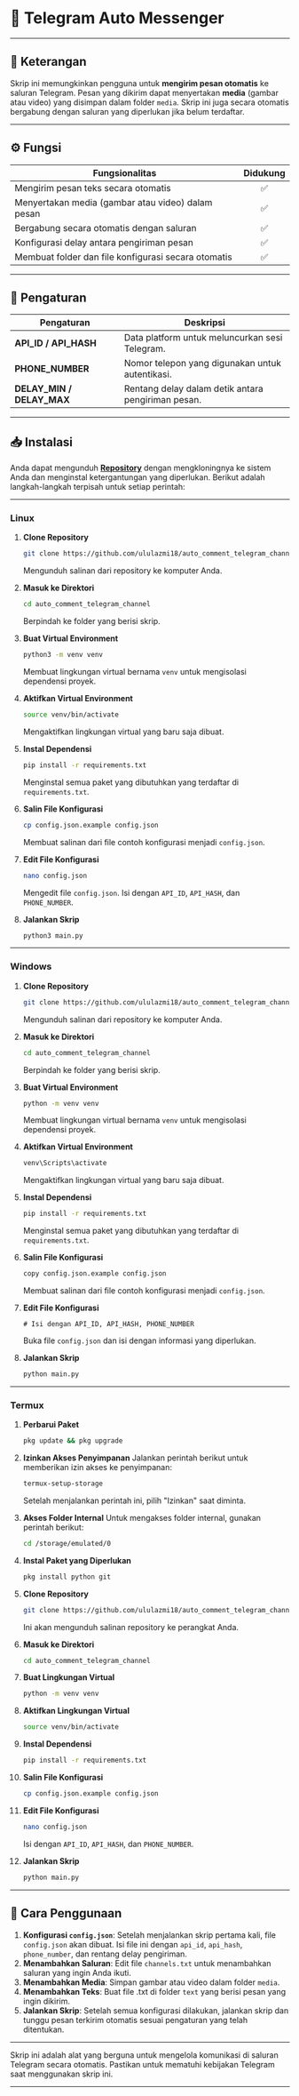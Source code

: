 # 🌟 Telegram Auto Messenger

---

## 📜 Keterangan
Skrip ini memungkinkan pengguna untuk **mengirim pesan otomatis** ke saluran Telegram. Pesan yang dikirim dapat menyertakan **media** (gambar atau video) yang disimpan dalam folder `media`. Skrip ini juga secara otomatis bergabung dengan saluran yang diperlukan jika belum terdaftar.

---

## ⚙️ Fungsi
| Fungsionalitas                                                | Didukung |
|-------------------------------------------------------------|:--------:|
| Mengirim pesan teks secara otomatis                          |    ✅    |
| Menyertakan media (gambar atau video) dalam pesan           |    ✅    |
| Bergabung secara otomatis dengan saluran                     |    ✅    |
| Konfigurasi delay antara pengiriman pesan                   |    ✅    |
| Membuat folder dan file konfigurasi secara otomatis          |    ✅    |

---

## 🔧 Pengaturan
| Pengaturan               | Deskripsi                                                                                                                   |
|--------------------------|----------------------------------------------------------------------------------------------------------------------------|
| **API_ID / API_HASH**    | Data platform untuk meluncurkan sesi Telegram.                                                                           |
| **PHONE_NUMBER**         | Nomor telepon yang digunakan untuk autentikasi.                                                                          |
| **DELAY_MIN / DELAY_MAX**| Rentang delay dalam detik antara pengiriman pesan.                                                                        |

---

## 📥 Instalasi
Anda dapat mengunduh [**Repository**](https://github.com/username/repo) dengan mengkloningnya ke sistem Anda dan menginstal ketergantungan yang diperlukan. Berikut adalah langkah-langkah terpisah untuk setiap perintah:

---
### Linux
1. **Clone Repository**
   ```bash
   git clone https://github.com/ululazmi18/auto_comment_telegram_channel.git
   ```
   Mengunduh salinan dari repository ke komputer Anda.

2. **Masuk ke Direktori**
   ```bash
   cd auto_comment_telegram_channel
   ```
   Berpindah ke folder yang berisi skrip.

3. **Buat Virtual Environment**
   ```bash
   python3 -m venv venv
   ```
   Membuat lingkungan virtual bernama `venv` untuk mengisolasi dependensi proyek.

4. **Aktifkan Virtual Environment**
   ```bash
   source venv/bin/activate
   ```
   Mengaktifkan lingkungan virtual yang baru saja dibuat.

5. **Instal Dependensi**
   ```bash
   pip install -r requirements.txt
   ```
   Menginstal semua paket yang dibutuhkan yang terdaftar di `requirements.txt`.

6. **Salin File Konfigurasi**
   ```bash
   cp config.json.example config.json
   ```
   Membuat salinan dari file contoh konfigurasi menjadi `config.json`.

7. **Edit File Konfigurasi**
   ```bash
   nano config.json
   ```
   Mengedit file `config.json`. Isi dengan `API_ID`, `API_HASH`, dan `PHONE_NUMBER`.

8. **Jalankan Skrip**
   ```bash
   python3 main.py
   ```
---
### Windows
1. **Clone Repository**
   ```bash
   git clone https://github.com/ululazmi18/auto_comment_telegram_channel.git
   ```
   Mengunduh salinan dari repository ke komputer Anda.

2. **Masuk ke Direktori**
   ```bash
   cd auto_comment_telegram_channel
   ```
   Berpindah ke folder yang berisi skrip.

3. **Buat Virtual Environment**
   ```bash
   python -m venv venv
   ```
   Membuat lingkungan virtual bernama `venv` untuk mengisolasi dependensi proyek.

4. **Aktifkan Virtual Environment**
   ```bash
   venv\Scripts\activate
   ```
   Mengaktifkan lingkungan virtual yang baru saja dibuat.

5. **Instal Dependensi**
   ```bash
   pip install -r requirements.txt
   ```
   Menginstal semua paket yang dibutuhkan yang terdaftar di `requirements.txt`.

6. **Salin File Konfigurasi**
   ```bash
   copy config.json.example config.json
   ```
   Membuat salinan dari file contoh konfigurasi menjadi `config.json`.

7. **Edit File Konfigurasi**
   ```plaintext
   # Isi dengan API_ID, API_HASH, PHONE_NUMBER
   ```
   Buka file `config.json` dan isi dengan informasi yang diperlukan.

8. **Jalankan Skrip**
   ```bash
   python main.py
   ```

---
### Termux

1. **Perbarui Paket**
   ```bash
   pkg update && pkg upgrade
   ```

2. **Izinkan Akses Penyimpanan**
   Jalankan perintah berikut untuk memberikan izin akses ke penyimpanan:
   ```bash
   termux-setup-storage
   ```
   Setelah menjalankan perintah ini, pilih "Izinkan" saat diminta.

3. **Akses Folder Internal**
   Untuk mengakses folder internal, gunakan perintah berikut:
   ```bash
   cd /storage/emulated/0
   ```

4. **Instal Paket yang Diperlukan**
   ```bash
   pkg install python git
   ```

5. **Clone Repository**
   ```bash
   git clone https://github.com/ululazmi18/auto_comment_telegram_channel.git
   ```
   Ini akan mengunduh salinan repository ke perangkat Anda.

6. **Masuk ke Direktori**
   ```bash
   cd auto_comment_telegram_channel
   ```

7. **Buat Lingkungan Virtual**
   ```bash
   python -m venv venv
   ```

8. **Aktifkan Lingkungan Virtual**
   ```bash
   source venv/bin/activate
   ```

9. **Instal Dependensi**
   ```bash
   pip install -r requirements.txt
   ```

10. **Salin File Konfigurasi**
    ```bash
    cp config.json.example config.json
    ```

11. **Edit File Konfigurasi**
    ```bash
    nano config.json
    ```
    Isi dengan `API_ID`, `API_HASH`, dan `PHONE_NUMBER`.

12. **Jalankan Skrip**
    ```bash
    python main.py
    ```
---

## 🚀 Cara Penggunaan
1. **Konfigurasi `config.json`**: Setelah menjalankan skrip pertama kali, file `config.json` akan dibuat. Isi file ini dengan `api_id`, `api_hash`, `phone_number`, dan rentang delay pengiriman.
2. **Menambahkan Saluran**: Edit file `channels.txt` untuk menambahkan saluran yang ingin Anda ikuti.
3. **Menambahkan Media**: Simpan gambar atau video dalam folder `media`.
4. **Menambahkan Teks**: Buat file .txt di folder `text` yang berisi pesan yang ingin dikirim.
5. **Jalankan Skrip**: Setelah semua konfigurasi dilakukan, jalankan skrip dan tunggu pesan terkirim otomatis sesuai pengaturan yang telah ditentukan.

---

Skrip ini adalah alat yang berguna untuk mengelola komunikasi di saluran Telegram secara otomatis. Pastikan untuk mematuhi kebijakan Telegram saat menggunakan skrip ini.

--- 
